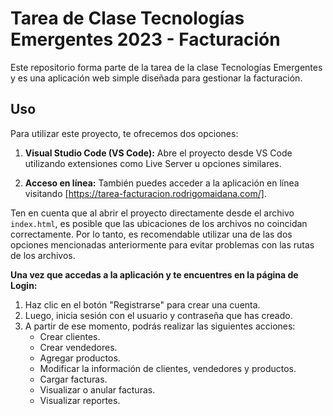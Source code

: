 # Tarea de Clase Tecnologías Emergentes 2023 - Facturación

Este repositorio forma parte de la tarea de la clase Tecnologías Emergentes y es una aplicación web simple diseñada para gestionar la facturación.

## Uso

Para utilizar este proyecto, te ofrecemos dos opciones:

1. **Visual Studio Code (VS Code):** Abre el proyecto desde VS Code utilizando extensiones como Live Server u opciones similares.

2. **Acceso en línea:** También puedes acceder a la aplicación en línea visitando [https://tarea-facturacion.rodrigomaidana.com/].

Ten en cuenta que al abrir el proyecto directamente desde el archivo `index.html`, es posible que las ubicaciones de los archivos no coincidan correctamente. Por lo tanto, es recomendable utilizar una de las dos opciones mencionadas anteriormente para evitar problemas con las rutas de los archivos.

**Una vez que accedas a la aplicación y te encuentres en la página de Login:**

1. Haz clic en el botón "Registrarse" para crear una cuenta.
2. Luego, inicia sesión con el usuario y contraseña que has creado.
3. A partir de ese momento, podrás realizar las siguientes acciones:
   - Crear clientes.
   - Crear vendedores.
   - Agregar productos.
   - Modificar la información de clientes, vendedores y productos.
   - Cargar facturas.
   - Visualizar o anular facturas.
   - Visualizar reportes.
